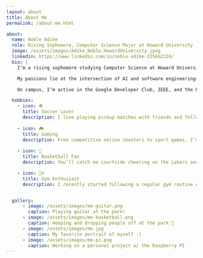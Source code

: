 ```yaml
---
layout: about
title: About Me
permalink: /about-me.html

about:
  name: Noble Adike
  role: Rising Sophomore, Computer Science Major at Howard University
  image: /assets/images/Adike_Noble_HowardUniversity.jpeg
  linkedin: https://www.linkedin.com/in/noble-adike-2356b2324/
  bio: |
    I’m a rising sophomore studying Computer Science at Howard University in Washington, D.C., and I’m proud to be from the great country of Nigeria 🇳🇬.

    My passions lie at the intersection of AI and software engineering—whether that’s building intelligent prototypes for my USPTO project, contributing to hackathons like BisonHacks, or developing Flask apps like “Wakanda - Shuri’s Gauntlet.”

    On campus, I’m active in the Google Developer Club, IEEE, and the Howard University Student Council. When I’m not coding, I enjoy mentoring fellow students, playing jazz trumpet, and tinkering with Raspberry Pi and side AI projects in my free time.

  hobbies:
    - icon: ⚽
      title: Soccer Lover
      description: I love playing pickup matches with friends and following major leagues—whether it’s Champions League pr the Premier league or even Nigeria's National Team.
  
    - icon: 🎮
      title: Gaming
      description: From competitive online shooters to sport games, I’m always up for a tough challenge or co-op session with friends.
  
    - icon: 🏀
      title: Basketball Fan
      description: You’ll catch me courtside cheering on the Lakers and Luka Doncic.

    - icon: 🏋️‍♂️
      title: Gym Enthusiast
      description: I recently started following a regular gym routine combining strength training and cardio to stay fit and build muscle.


  gallery:
      - image: /assets/images/me-guitar.png
        caption: Playing guitar at the park!
      - image: /assets/images/me-basketball.png
        caption: Hooping and dropping people off at the park 🏀
      - image: /assets/images/me.jpg
        caption: My favorite portrait of myself :)
      - image: /assets/images/me-pi.png
        caption: Working on a personal project w/ the Raspberry PI
---
```


